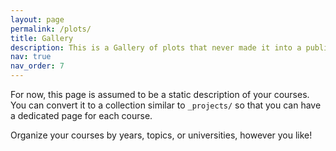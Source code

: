 ```yaml
---
layout: page
permalink: /plots/
title: Gallery
description: This is a Gallery of plots that never made it into a publication/thesis, or I created for my own amusement.
nav: true
nav_order: 7
---
```


For now, this page is assumed to be a static description of your courses. You can convert it to a collection similar to `_projects/` so that you can have a dedicated page for each course.

Organize your courses by years, topics, or universities, however you like!
